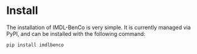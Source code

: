 # Install

The installation of IMDL-BenCo is very simple. It is currently managed via PyPI, and can be installed with the following command:

```
pip install imdlbenco
```
